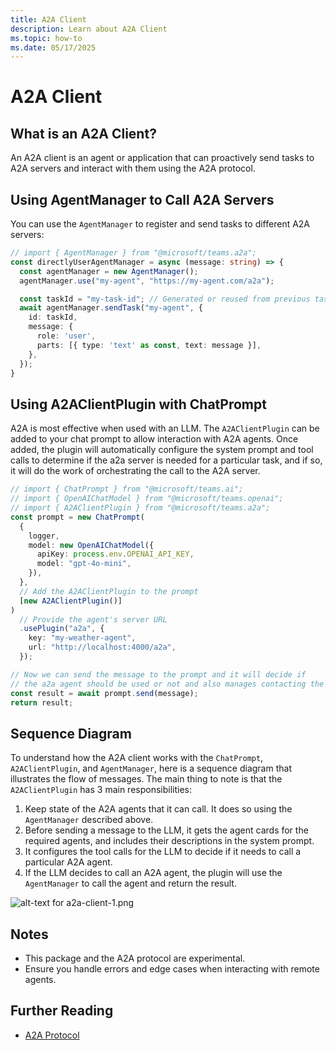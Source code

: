 ```yaml
---
title: A2A Client
description: Learn about A2A Client
ms.topic: how-to
ms.date: 05/17/2025
---
```


# A2A Client

## What is an A2A Client?

An A2A client is an agent or application that can proactively send tasks to A2A servers and interact with them using the A2A protocol.

## Using AgentManager to Call A2A Servers

You can use the `AgentManager` to register and send tasks to different A2A servers:

```ts
// import { AgentManager } from "@microsoft/teams.a2a";
const directlyUserAgentManager = async (message: string) => {
  const agentManager = new AgentManager();
  agentManager.use("my-agent", "https://my-agent.com/a2a");

  const taskId = "my-task-id"; // Generated or reused from previous task
  await agentManager.sendTask("my-agent", {
    id: taskId,
    message: {
      role: 'user',
      parts: [{ type: 'text' as const, text: message }],
    },
  });
}
```

## Using A2AClientPlugin with ChatPrompt

A2A is most effective when used with an LLM. The `A2AClientPlugin` can be added to your chat prompt to allow interaction with A2A agents. Once added, the plugin will automatically configure the system prompt and tool calls to determine if the a2a server is needed for a particular task, and if so, it will do the work of orchestrating the call to the A2A server.

```ts
// import { ChatPrompt } from "@microsoft/teams.ai";
// import { OpenAIChatModel } from "@microsoft/teams.openai";
// import { A2AClientPlugin } from "@microsoft/teams.a2a";
const prompt = new ChatPrompt(
  {
    logger,
    model: new OpenAIChatModel({
      apiKey: process.env.OPENAI_API_KEY,
      model: "gpt-4o-mini",
    }),
  },
  // Add the A2AClientPlugin to the prompt
  [new A2AClientPlugin()]
)
  // Provide the agent's server URL
  .usePlugin("a2a", {
    key: "my-weather-agent",
    url: "http://localhost:4000/a2a",
  });
```

```ts
// Now we can send the message to the prompt and it will decide if
// the a2a agent should be used or not and also manages contacting the agent
const result = await prompt.send(message);
return result;
```

## Sequence Diagram

To understand how the A2A client works with the `ChatPrompt`, `A2AClientPlugin`, and `AgentManager`, here is a sequence diagram that illustrates the flow of messages. The main thing to note is that the `A2AClientPlugin` has 3 main responsibilities:
1. Keep state of the A2A agents that it can call. It does so using the `AgentManager` described above.
2. Before sending a message to the LLM, it gets the agent cards for the required agents, and includes their descriptions in the system prompt.
3. It configures the tool calls for the LLM to decide if it needs to call a particular A2A agent.
4. If the LLM decides to call an A2A agent, the plugin will use the `AgentManager` to call the agent and return the result.

![alt-text for a2a-client-1.png](~/assets/diagrams/a2a-client-1.png)

## Notes

-   This package and the A2A protocol are experimental.
-   Ensure you handle errors and edge cases when interacting with remote agents.

## Further Reading

-   [A2A Protocol](https://google.github.io/A2A)